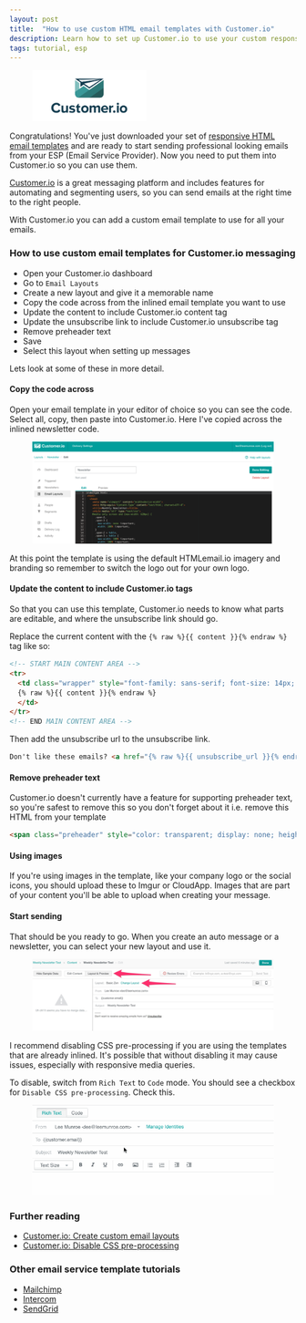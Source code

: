 ```yaml
---
layout: post
title:  "How to use custom HTML email templates with Customer.io"
description: Learn how to set up Customer.io to use your custom responsive HTML email templates
tags: tutorial, esp
---
```


<figure class="blog--image">
  <img src="/img/customerio-logo.png" alt="Customer.io" width="200">
</figure>

Congratulations! You've just downloaded your set of [responsive HTML email templates](http://htmlemail.io) and are ready to start sending professional looking emails from your ESP (Email Service Provider). Now you need to put them into Customer.io so you can use them.

[Customer.io](http://customer.io) is a great messaging platform and includes features for automating and segmenting users, so you can send emails at the right time to the right people.

With Customer.io you can add a custom email template to use for all your emails.

### How to use custom email templates for Customer.io messaging

* Open your Customer.io dashboard
* Go to `Email Layouts`
* Create a new layout and give it a memorable name
* Copy the code across from the inlined email template you want to use
* Update the content to include Customer.io content tag
* Update the unsubscribe link to include Customer.io unsubscribe tag 
* Remove preheader text
* Save
* Select this layout when setting up messages

Lets look at some of these in more detail.

#### Copy the code across

Open your email template in your editor of choice so you can see the code. Select all, copy, then paste into Customer.io. Here I've copied across the inlined newsletter code.

<figure class="blog--image">
  <img src="/img/customerio-template.png" alt="Copy code" width="500">
</figure>

At this point the template is using the default HTMLemail.io imagery and branding so remember to switch the logo out for your own logo.

#### Update the content to include Customer.io tags

So that you can use this template, Customer.io needs to know what parts are editable, and where the unsubscribe link should go.

Replace the current content with the `{% raw %}{{ content }}{% endraw %}` tag like so:

```html
<!-- START MAIN CONTENT AREA -->
<tr>
  <td class="wrapper" style="font-family: sans-serif; font-size: 14px; vertical-align: top; box-sizing: border-box; padding: 20px;" valign="top">
  {% raw %}{{ content }}{% endraw %}
  </td>
</tr>
<!-- END MAIN CONTENT AREA -->
```

Then add the unsubscribe url to the unsubscribe link.

```html
Don't like these emails? <a href="{% raw %}{{ unsubscribe_url }}{% endraw %}" style="text-decoration: underline; color: #999999; font-size: 12px; text-align: center;">Unsubscribe</a>
```

#### Remove preheader text

Customer.io doesn't currently have a feature for supporting preheader text, so you're safest to remove this so you don't forget about it i.e. remove this HTML from your template

```html
<span class="preheader" style="color: transparent; display: none; height: 0; max-height: 0; max-width: 0; opacity: 0; overflow: hidden; mso-hide: all; visibility: hidden; width: 0;">This is preheader text. Some clients will show this text as a preview.</span>
```

#### Using images

If you're using images in the template, like your company logo or the social icons, you should upload these to Imgur or CloudApp. Images that are part of your content you'll be able to upload when creating your message.

#### Start sending

That should be you ready to go. When you create an auto message or a newsletter, you can select your new layout and use it. 

<figure class="blog--image">
  <img src="/img/customerio-layout.jpg" alt="Select layout" width="500">
</figure>

I recommend disabling CSS pre-processing if you are using the templates that are already inlined. It's possible that without disabling it may cause issues, especially with responsive media queries.

To disable, switch from `Rich Text` to `Code` mode. You should see a checkbox for `Disable CSS pre-processing`. Check this.

<figure class="blog--image">
  <img src="/img/customerio-disable.gif" alt="Disable inline CSS" width="500">
</figure>

### Further reading

* [Customer.io: Create custom email layouts](http://learn.customer.io/documentation/layouts.html)
* [Customer.io: Disable CSS pre-processing](http://learn.customer.io/documentation/disable-premailer.html)

### Other email service template tutorials

* [Mailchimp](https://htmlemail.io/blog/custom-mailchimp-templates)
* [Intercom](https://htmlemail.io/blog/custom-intercom-templates)
* [SendGrid](https://htmlemail.io/blog/custom-sendgrid-templates)
